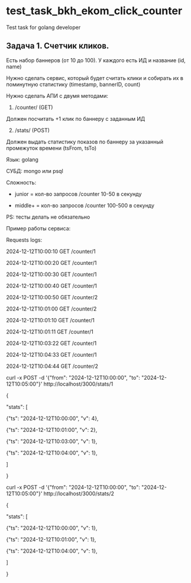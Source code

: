 # test_task_bkh_ekom_click_counter
Test task for golang developer

## Задача 1. Счетчик кликов.
Есть набор баннеров (от 10 до 100). У каждого есть ИД и название (id, name)

Нужно сделать сервис, который будет считать клики и собирать их в поминутную статистику (timestamp, bannerID, count)

 

Нужно сделать АПИ с двумя методами:

1. /counter/<bannerID> (GET)

Должен посчитать +1 клик по баннеру с заданным ИД

 

2. /stats/<bannerID> (POST)

Должен выдать статистику показов по баннеру за указанный промежуток времени (tsFrom, tsTo)

 

Язык: golang

СУБД: mongo или psql

Сложность:

- junior = кол-во запросов /counter 10-50 в секунду

- middle+ = кол-во запросов /counter 100-500 в секунду

 

PS: тесты делать не обязательно

 

Пример работы сервиса:

Requests logs:

2024-12-12T10:00:10 GET /counter/1

2024-12-12T10:00:20 GET /counter/1

2024-12-12T10:00:30 GET /counter/1

2024-12-12T10:00:40 GET /counter/1

2024-12-12T10:00:50 GET /counter/2

2024-12-12T10:01:00 GET /counter/2

2024-12-12T10:01:10 GET /counter/1

2024-12-12T10:01:11 GET /counter/1

2024-12-12T10:03:22 GET /counter/1

2024-12-12T10:04:33 GET /counter/1

2024-12-12T10:04:44 GET /counter/2

curl -x POST -d '{"from": "2024-12-12T10:00:00", "to": "2024-12-12T10:05:00"}' http://localhost/3000/stats/1

{

"stats": [

{"ts": "2024-12-12T10:00:00", "v": 4},

{"ts": "2024-12-12T10:01:00", "v": 2},

{"ts": "2024-12-12T10:03:00", "v": 1},

{"ts": "2024-12-12T10:04:00", "v": 1},

]

}

curl -x POST -d '{"from": "2024-12-12T10:00:00", "to": "2024-12-12T10:05:00"}' http://localhost/3000/stats/2

{

"stats": [

{"ts": "2024-12-12T10:00:00", "v": 1},

{"ts": "2024-12-12T10:01:00", "v": 1},

{"ts": "2024-12-12T10:04:00", "v": 1},

]

}
